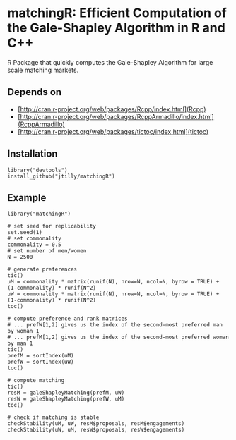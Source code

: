 # matchingR: Efficient Computation of the Gale-Shapley Algorithm in R and C++
R Package that quickly computes the Gale-Shapley Algorithm for large scale matching markets.

## Depends on
* [http://cran.r-project.org/web/packages/Rcpp/index.html](Rcpp)
* [http://cran.r-project.org/web/packages/RcppArmadillo/index.html](RcppArmadillo)
* [http://cran.r-project.org/web/packages/tictoc/index.html](tictoc)

## Installation
```
library("devtools")
install_github("jtilly/matchingR")
```

## Example
```
library("matchingR")

# set seed for replicability
set.seed(1)
# set commonality
commonality = 0.5
# set number of men/women
N = 2500

# generate preferences
tic()
uM = commonality * matrix(runif(N), nrow=N, ncol=N, byrow = TRUE) + (1-commonality) * runif(N^2)
uW = commonality * matrix(runif(N), nrow=N, ncol=N, byrow = TRUE) + (1-commonality) * runif(N^2)
toc()

# compute preference and rank matrices
# ... prefW[1,2] gives us the index of the second-most preferred man by woman 1
# ... prefM[1,2] gives us the index of the second-most preferred woman by man 1
tic()
prefM = sortIndex(uM)
prefW = sortIndex(uW)
toc()

# compute matching
tic()
resM = galeShapleyMatching(prefM, uW)
resW = galeShapleyMatching(prefW, uM)
toc()

# check if matching is stable
checkStability(uM, uW, resM$proposals, resM$engagements)
checkStability(uW, uM, resW$proposals, resW$engagements)
```
